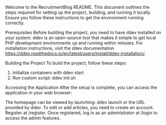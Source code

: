 Welcome to the RecruitmentBlog README. 
This document outlines the steps required for setting up the project, building, and running it locally. Ensure you follow these instructions to get the environment running correctly.

Prerequisites
Before building the project, you need to have ddev installed on your system. ddev is an open-source tool that makes it simple to get local PHP development environments up and running within minutes. For installation instructions, visit the ddev documentation https://ddev.readthedocs.io/en/latest/users/install/ddev-installation/.

Building the Project
To build the project, follow these steps:
1) Initialize containers with ddev start
2) Run custom script: ddev init.sh

Accessing the Application
After the setup is complete, you can access the application in your web browser:

The homepage can be viewed by launching: ddev launch or the URL provided by ddev.
To edit or add articles, you need to create an account. Register at /register.
Once registered, log in as an administrator at /login to access the admin features.
